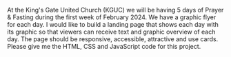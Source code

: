 
At the King's Gate United Church (KGUC) we will be having 5 days of Prayer & Fasting during the first week of February 2024. We have a graphic flyer for each day. I would like to build a landing page that shows each day with its graphic so that viewers can receive text and graphic overview of each day. The  page should be responsive, accessible, attractive and use cards. Please give me the HTML, CSS and JavaScript code for this project.



